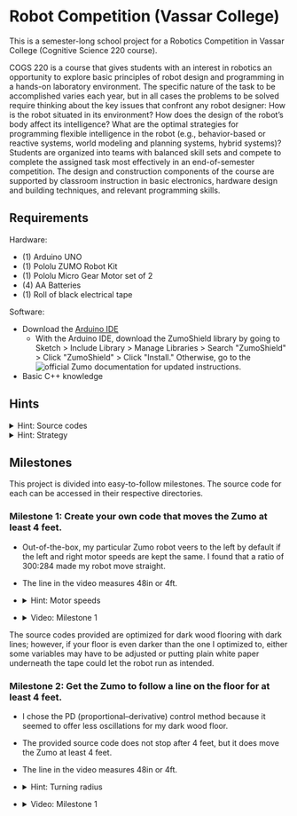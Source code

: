 # Robot Competition (Vassar College)

This is a semester-long school project for a Robotics Competition in Vassar College (Cognitive Science 220 course).

COGS 220 is a course that gives students with an interest in robotics an opportunity to explore basic principles of robot design and programming in a hands-on laboratory environment. The specific nature of the task to be accomplished varies each year, but in all cases the problems to be solved require thinking about the key issues that confront any robot designer: How is the robot situated in its environment? How does the design of the robot’s body affect its intelligence? What are the optimal strategies for programming flexible intelligence in the robot (e.g., behavior-based or reactive systems, world modeling and planning systems, hybrid systems)? Students are organized into teams with balanced skill sets and compete to complete the assigned task most effectively in an end-of-semester competition. The design and construction components of the course are supported by classroom instruction in basic electronics, hardware design and building techniques, and relevant programming skills.

## Requirements
Hardware:
* (1) Arduino UNO
* (1) Pololu ZUMO Robot Kit
* (1) Pololu Micro Gear Motor set of 2
* (4) AA Batteries
* (1) Roll of black electrical tape

Software:
* Download the [Arduino IDE](https://www.arduino.cc/en/main/software)
  * With the Arduino IDE, download the ZumoShield library by going to Sketch > Include Library > Manage Libraries > Search "ZumoShield" > Click "ZumoShield" > Click "Install." Otherwise, go to the ![official Zumo documentation](https://www.pololu.com/docs/0J57/6) for updated instructions.
* Basic C++ knowledge

## Hints

<details>
  <summary>Hint: Source codes</summary>
  
  ```
  To get the working source code of a maze-solving Pololu robot, go to File > Examples > ZumoShield > MazeSolver. Otherwise, go to the ![official Zumo documentation](https://www.pololu.com/docs/0J57/7.e) for updated instructions.
  ```
</details>

<details>
  <summary>Hint: Strategy</summary>
  
  ```
  To solve any maze that includes any loops, employ the "left hand on the wall" strategy in your code.
  ```
</details>

## Milestones

This project is divided into easy-to-follow milestones. The source code for each can be accessed in their respective directories.

### Milestone 1: Create your own code that moves the Zumo at least 4 feet.

* Out-of-the-box, my particular Zumo robot veers to the left by default if the left and right motor speeds are kept the same. I found that a ratio of 300:284 made my robot move straight.

* The line in the video measures 48in or 4ft.

* <details>
  <summary>Hint: Motor speeds</summary>
  
  ```
  Start out by testing with equal Left and Right Motor speeds.
  If the robot veers to the left, then the Left Motor should be given a higher speed.
  Else if the robot veers to the right, then the Right Motor should be given a higher speed.
  ```
</details>

* <details>
  <summary>Video: Milestone 1</summary>
  
  ```
  ![Milestone 1 Video](./Media/Milestone-1.gif)
  ```
</details>


The source codes provided are optimized for dark wood flooring with dark lines; however, if your floor is even darker than the one I optimized to, either some variables may have to be adjusted or putting plain white paper underneath the tape could let the robot run as intended.

### Milestone 2: Get the Zumo to follow a line on the floor for at least 4 feet.

* I chose the PD (proportional–derivative) control method because it seemed to offer less oscillations for my dark wood floor.

* The provided source code does not stop after 4 feet, but it does move the Zumo at least 4 feet.

* The line in the video measures 48in or 4ft.

* <details>
  <summary>Hint: Turning radius</summary>
  
  ```
  There are two kinds of turning: (Regular) Turning and Zero-Radius Turning. Regular Turning is more like a car such that it takes some distance in order to turn around a corner while Zero-Radius Turning is more like a forklift, Roomba® or Zero-Turn mowers such that they do not cover any distance when turning.
  Regular Turning can be achieved by making one motor faster than the other. Whichever motor (left or right) is slower is the direction that the ZumoBot would turn.
  Zero-Radius Turning can be achieved by giving one motor some positive speed and giving the other motor the same speed but negative. Whichever motor (left or right) has the negative value is the direction that the ZumoBot would turn.
  ```
</details>

* <details>
  <summary>Video: Milestone 1</summary>
  
  ```
  ![Milestone 1 Video](./Media/Milestone-2.gif)
  ```
</details>
